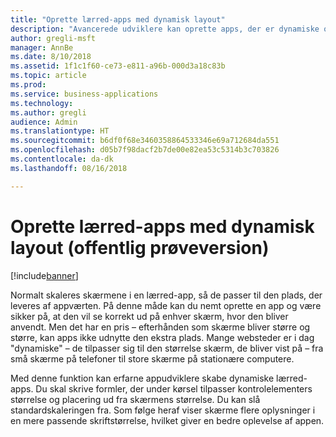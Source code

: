 ```yaml
---
title: "Oprette lærred-apps med dynamisk layout"
description: "Avancerede udviklere kan oprette apps, der er dynamiske og tilpasser sig til forskellige miljøer."
author: gregli-msft
manager: AnnBe
ms.date: 8/10/2018
ms.assetid: 1f1c1f60-ce73-e811-a96b-000d3a18c83b
ms.topic: article
ms.prod: 
ms.service: business-applications
ms.technology: 
ms.author: gregli
audience: Admin
ms.translationtype: HT
ms.sourcegitcommit: b6df0f68e3460358864533346e69a712684da551
ms.openlocfilehash: d05b7f98dacf2b7de00e82ea53c5314b3c703826
ms.contentlocale: da-dk
ms.lasthandoff: 08/16/2018

---
```

# <a name="create-canvas-apps-with-responsive-layout-public-preview"></a>Oprette lærred-apps med dynamisk layout (offentlig prøveversion)


[!include[banner](../../includes/banner.md)]

Normalt skaleres skærmene i en lærred-app, så de passer til den plads, der leveres af appværten.  På denne måde kan du nemt oprette en app og være sikker på, at den vil se korrekt ud på enhver skærm, hvor den bliver anvendt.  Men det har en pris – efterhånden som skærme bliver større og større, kan apps ikke udnytte den ekstra plads.  Mange websteder er i dag "dynamiske" – de tilpasser sig til den størrelse skærm, de bliver vist på – fra små skærme på telefoner til store skærme på stationære computere.  

Med denne funktion kan erfarne appudviklere skabe dynamiske lærred-apps.  Du skal skrive formler, der under kørsel tilpasser kontrolelementers størrelse og placering ud fra skærmens størrelse.  Du kan slå standardskaleringen fra.  Som følge heraf viser skærme flere oplysninger i en mere passende skriftstørrelse, hvilket giver en bedre oplevelse af appen.

